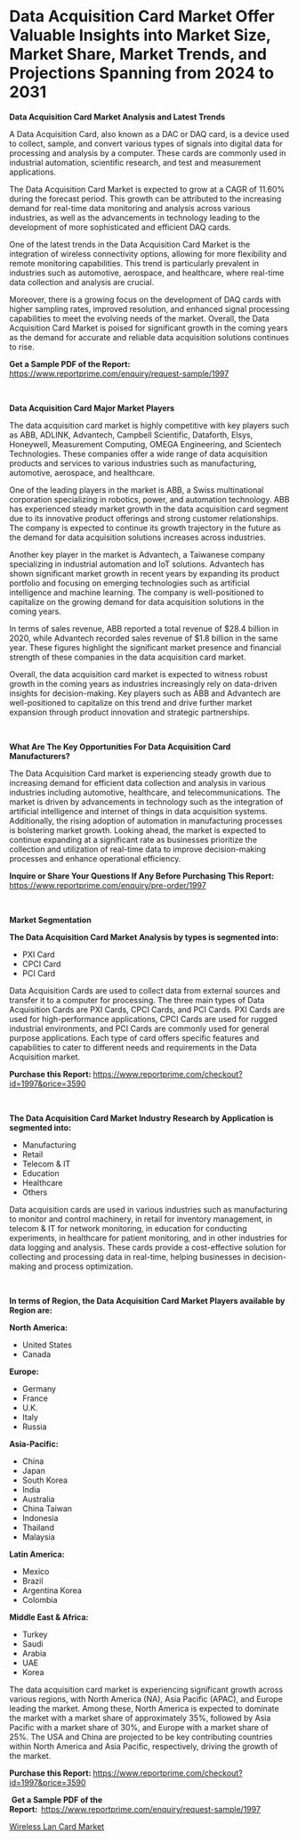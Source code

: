 <p><h1>Data Acquisition Card Market Offer Valuable Insights into Market Size, Market Share, Market Trends, and Projections Spanning from 2024 to 2031</h1></p><p><strong>Data Acquisition Card Market Analysis and Latest Trends</strong></p>
<p><p>A Data Acquisition Card, also known as a DAC or DAQ card, is a device used to collect, sample, and convert various types of signals into digital data for processing and analysis by a computer. These cards are commonly used in industrial automation, scientific research, and test and measurement applications.</p><p>The Data Acquisition Card Market is expected to grow at a CAGR of 11.60% during the forecast period. This growth can be attributed to the increasing demand for real-time data monitoring and analysis across various industries, as well as the advancements in technology leading to the development of more sophisticated and efficient DAQ cards.</p><p>One of the latest trends in the Data Acquisition Card Market is the integration of wireless connectivity options, allowing for more flexibility and remote monitoring capabilities. This trend is particularly prevalent in industries such as automotive, aerospace, and healthcare, where real-time data collection and analysis are crucial.</p><p>Moreover, there is a growing focus on the development of DAQ cards with higher sampling rates, improved resolution, and enhanced signal processing capabilities to meet the evolving needs of the market. Overall, the Data Acquisition Card Market is poised for significant growth in the coming years as the demand for accurate and reliable data acquisition solutions continues to rise.</p></p>
<p><strong>Get a Sample PDF of the Report:&nbsp;</strong> <a href="https://www.reportprime.com/enquiry/request-sample/1997">https://www.reportprime.com/enquiry/request-sample/1997</a></p>
<p>&nbsp;</p>
<p><strong>Data Acquisition Card Major Market Players</strong></p>
<p><p>The data acquisition card market is highly competitive with key players such as ABB, ADLINK, Advantech, Campbell Scientific, Dataforth, Elsys, Honeywell, Measurement Computing, OMEGA Engineering, and Scientech Technologies. These companies offer a wide range of data acquisition products and services to various industries such as manufacturing, automotive, aerospace, and healthcare.</p><p>One of the leading players in the market is ABB, a Swiss multinational corporation specializing in robotics, power, and automation technology. ABB has experienced steady market growth in the data acquisition card segment due to its innovative product offerings and strong customer relationships. The company is expected to continue its growth trajectory in the future as the demand for data acquisition solutions increases across industries.</p><p>Another key player in the market is Advantech, a Taiwanese company specializing in industrial automation and IoT solutions. Advantech has shown significant market growth in recent years by expanding its product portfolio and focusing on emerging technologies such as artificial intelligence and machine learning. The company is well-positioned to capitalize on the growing demand for data acquisition solutions in the coming years.</p><p>In terms of sales revenue, ABB reported a total revenue of $28.4 billion in 2020, while Advantech recorded sales revenue of $1.8 billion in the same year. These figures highlight the significant market presence and financial strength of these companies in the data acquisition card market.</p><p>Overall, the data acquisition card market is expected to witness robust growth in the coming years as industries increasingly rely on data-driven insights for decision-making. Key players such as ABB and Advantech are well-positioned to capitalize on this trend and drive further market expansion through product innovation and strategic partnerships.</p></p>
<p>&nbsp;</p>
<p><strong>What Are The Key Opportunities For Data Acquisition Card Manufacturers?</strong></p>
<p><p>The Data Acquisition Card market is experiencing steady growth due to increasing demand for efficient data collection and analysis in various industries including automotive, healthcare, and telecommunications. The market is driven by advancements in technology such as the integration of artificial intelligence and internet of things in data acquisition systems. Additionally, the rising adoption of automation in manufacturing processes is bolstering market growth. Looking ahead, the market is expected to continue expanding at a significant rate as businesses prioritize the collection and utilization of real-time data to improve decision-making processes and enhance operational efficiency.</p></p>
<p><strong>Inquire or Share Your Questions If Any Before Purchasing This Report:</strong> <a href="https://www.reportprime.com/enquiry/pre-order/1997">https://www.reportprime.com/enquiry/pre-order/1997</a></p>
<p>&nbsp;</p>
<p><strong>Market Segmentation</strong></p>
<p><strong>The Data Acquisition Card Market Analysis by types is segmented into:</strong></p>
<p><ul><li>PXI Card</li><li>CPCI Card</li><li>PCI Card</li></ul></p>
<p><p>Data Acquisition Cards are used to collect data from external sources and transfer it to a computer for processing. The three main types of Data Acquisition Cards are PXI Cards, CPCI Cards, and PCI Cards. PXI Cards are used for high-performance applications, CPCI Cards are used for rugged industrial environments, and PCI Cards are commonly used for general purpose applications. Each type of card offers specific features and capabilities to cater to different needs and requirements in the Data Acquisition market.</p></p>
<p><strong>Purchase this Report:&nbsp;</strong><a href="https://www.reportprime.com/checkout?id=1997&price=3590">https://www.reportprime.com/checkout?id=1997&price=3590</a></p>
<p>&nbsp;</p>
<p><strong>The Data Acquisition Card Market Industry Research by Application is segmented into:</strong></p>
<p><ul><li>Manufacturing</li><li>Retail</li><li>Telecom & IT</li><li>Education</li><li>Healthcare</li><li>Others</li></ul></p>
<p><p>Data acquisition cards are used in various industries such as manufacturing to monitor and control machinery, in retail for inventory management, in telecom & IT for network monitoring, in education for conducting experiments, in healthcare for patient monitoring, and in other industries for data logging and analysis. These cards provide a cost-effective solution for collecting and processing data in real-time, helping businesses in decision-making and process optimization.</p></p>
<p>&nbsp;</p>
<p><strong>In terms of Region, the Data Acquisition Card Market Players available by Region are:</strong></p>
<p>
    <p> <strong> North America: </strong>
        <ul>
            <li>United States</li>
            <li>Canada</li>
        </ul>
        </p> 
    <p> <strong> Europe: </strong>
        <ul>
            <li>Germany</li>
            <li>France</li>
            <li>U.K.</li>
            <li>Italy</li>
            <li>Russia</li>
        </ul>
        </p> 
    <p> <strong> Asia-Pacific: </strong>
        <ul>
            <li>China</li>
            <li>Japan</li>
            <li>South Korea</li>
            <li>India</li>
            <li>Australia</li>
            <li>China Taiwan</li>
            <li>Indonesia</li>
            <li>Thailand</li>
            <li>Malaysia</li>
        </ul>
        </p> 
    <p> <strong> Latin America: </strong>
        <ul>
            <li>Mexico</li>
            <li>Brazil</li>
            <li>Argentina Korea</li>
            <li>Colombia</li>
        </ul>
        </p> 
    <p> <strong> Middle East & Africa: </strong>
        <ul>
            <li>Turkey</li>
            <li>Saudi</li>
            <li>Arabia</li>
            <li>UAE</li>
            <li>Korea</li>
        </ul>
    </p>
    </p>
<p><p>The data acquisition card market is experiencing significant growth across various regions, with North America (NA), Asia Pacific (APAC), and Europe leading the market. Among these, North America is expected to dominate the market with a market share of approximately 35%, followed by Asia Pacific with a market share of 30%, and Europe with a market share of 25%. The USA and China are projected to be key contributing countries within North America and Asia Pacific, respectively, driving the growth of the market.</p></p>
<p><strong>Purchase this Report: </strong><a href="https://www.reportprime.com/checkout?id=1997&price=3590">https://www.reportprime.com/checkout?id=1997&price=3590</a></p>
<p>&nbsp;<strong>Get a Sample PDF of the Report:&nbsp;&nbsp;</strong><a href="https://www.reportprime.com/enquiry/request-sample/1997">https://www.reportprime.com/enquiry/request-sample/1997</a></p>
<p><strong></strong></p>
<p><p><a href="https://github.com/lbird53714/Market-Research-Report-List-3/blob/main/wireless-lan-card-market.md">Wireless Lan Card Market</a></p></p>